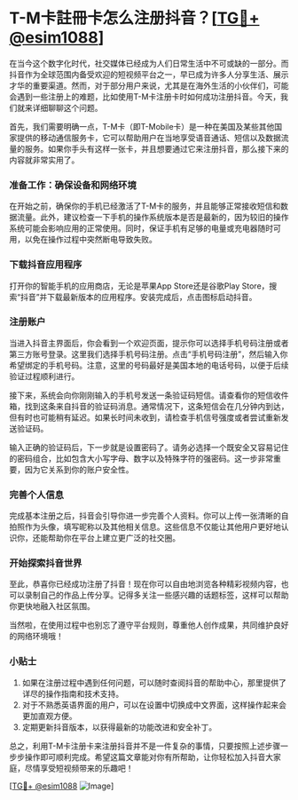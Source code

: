 # T-M卡註冊卡怎么注册抖音？[[TG💪+ @esim1088](https://t.me/s/esim1088)]

在当今这个数字化时代，社交媒体已经成为人们日常生活中不可或缺的一部分。而抖音作为全球范围内备受欢迎的短视频平台之一，早已成为许多人分享生活、展示才华的重要渠道。然而，对于部分用户来说，尤其是在海外生活的小伙伴们，可能会遇到一些注册上的难题，比如使用T-M卡注册卡时如何成功注册抖音。今天，我们就来详细聊聊这个问题。

首先，我们需要明确一点，T-M卡（即T-Mobile卡）是一种在美国及某些其他国家提供的移动通信服务卡，它可以帮助用户在当地享受语音通话、短信以及数据流量的服务。如果你手头有这样一张卡，并且想要通过它来注册抖音，那么接下来的内容就非常实用了。

### 准备工作：确保设备和网络环境

在开始之前，确保你的手机已经激活了T-M卡的服务，并且能够正常接收短信和数据流量。此外，建议检查一下手机的操作系统版本是否是最新的，因为较旧的操作系统可能会影响应用的正常使用。同时，保证手机有足够的电量或充电器随时可用，以免在操作过程中突然断电导致失败。

### 下载抖音应用程序

打开你的智能手机的应用商店，无论是苹果App Store还是谷歌Play Store，搜索“抖音”并下载最新版本的应用程序。安装完成后，点击图标启动抖音。

### 注册账户

当进入抖音主界面后，你会看到一个欢迎页面，提示你可以选择手机号码注册或者第三方账号登录。这里我们选择手机号码注册。点击“手机号码注册”，然后输入你希望绑定的手机号码。注意，这里的号码最好是美国本地的电话号码，以便于后续验证过程顺利进行。

接下来，系统会向你刚刚输入的手机号发送一条验证码短信。请查看你的短信收件箱，找到这条来自抖音的验证码消息。通常情况下，这条短信会在几分钟内到达，但有时也可能稍有延迟。如果长时间未收到，请检查手机信号强度或者尝试重新发送验证码。

输入正确的验证码后，下一步就是设置密码了。请务必选择一个既安全又容易记住的密码组合，比如包含大小写字母、数字以及特殊字符的强密码。这一步非常重要，因为它关系到你的账户安全性。

### 完善个人信息

完成基本注册之后，抖音会引导你进一步完善个人资料。你可以上传一张清晰的自拍照作为头像，填写昵称以及其他相关信息。这些信息不仅能让其他用户更好地认识你，还能帮助你在平台上建立更广泛的社交圈。

### 开始探索抖音世界

至此，恭喜你已经成功注册了抖音！现在你可以自由地浏览各种精彩视频内容，也可以录制自己的作品上传分享。记得多关注一些感兴趣的话题标签，这样可以帮助你更快地融入社区氛围。

当然啦，在使用过程中也别忘了遵守平台规则，尊重他人创作成果，共同维护良好的网络环境哦！

### 小贴士

1. 如果在注册过程中遇到任何问题，可以随时查阅抖音的帮助中心，那里提供了详尽的操作指南和技术支持。
2. 对于不熟悉英语界面的用户，可以在设置中切换成中文界面，这样操作起来会更加直观方便。
3. 定期更新抖音版本，以获得最新的功能改进和安全补丁。

总之，利用T-M卡注册卡来注册抖音并不是一件复杂的事情，只要按照上述步骤一步步操作即可顺利完成。希望这篇文章能对你有所帮助，让你轻松加入抖音大家庭，尽情享受短视频带来的乐趣吧！

[[TG💪+ @esim1088](https://t.me/s/esim1088) ![Image](https://i.postimg.cc/4NQfJmqS/Snipaste-2025-05-13-00-14-12.png)]